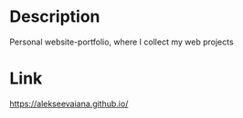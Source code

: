 # Description

Personal website-portfolio, where I collect my web projects

# Link

https://alekseevaiana.github.io/
